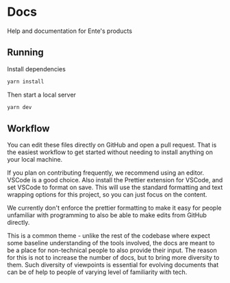 # Docs

Help and documentation for Ente's products

## Running

Install dependencies

```sh
yarn install
```

Then start a local server

```sh
yarn dev
```

## Workflow

You can edit these files directly on GitHub and open a pull request. That is the
easiest workflow to get started without needing to install anything on your
local machine.

If you plan on contributing frequently, we recommend using an editor. VSCode is
a good choice. Also install the Prettier extension for VSCode, and set VSCode to
format on save. This will use the standard formatting and text wrapping options
for this project, so you can just focus on the content.

We currently don't enforce the prettier formatting to make it easy for people
unfamiliar with programming to also be able to make edits from GitHub directly.

This is a common theme - unlike the rest of the codebase where expect some
baseline understanding of the tools involved, the docs are meant to be a place
for non-technical people to also provide their input. The reason for this is not
to increase the number of docs, but to bring more diversity to them. Such
diversity of viewpoints is essential for evolving documents that can be of help
to people of varying level of familiarity with tech.
